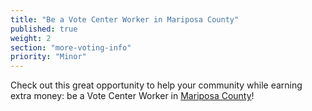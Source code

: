 ```yaml
---
title: "Be a Vote Center Worker in Mariposa County"
published: true
weight: 2
section: "more-voting-info"
priority: "Minor"
---
```


Check out this great opportunity to help your community while earning extra money: be a Vote Center Worker in [Mariposa County](https://www.mariposacounty.org/87/Elections)!  